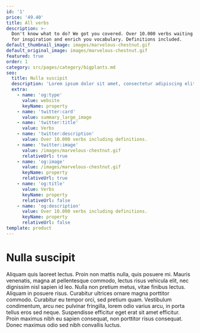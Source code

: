 ```yaml
---
id: '1'
price: '49.40'
title: All verbs
description: >-
  Don't know what to do? We got you covered. Over 10.000 verbs waiting for you
  for inspiration and enrich you vocabulary. Definitions included.
default_thumbnail_image: images/marvelous-chestnut.gif
default_original_image: images/marvelous-chestnut.gif
featured: true
order: 1
category: src/pages/category/bigplants.md
seo:
  title: Nulla suscipit
  description: 'Lorem ipsum dolor sit amet, consectetur adipiscing elit'
  extra:
    - name: 'og:type'
      value: website
      keyName: property
    - name: 'twitter:card'
      value: summary_large_image
    - name: 'twitter:title'
      value: Verbs
    - name: 'twitter:description'
      value: Over 10.000 verbs including definitions.
    - name: 'twitter:image'
      value: /images/marvelous-chestnut.gif
      relativeUrl: true
    - name: 'og:image'
      value: /images/marvelous-chestnut.gif
      keyName: property
      relativeUrl: true
    - name: 'og:title'
      value: Verbs
      keyName: property
      relativeUrl: false
    - name: 'og:description'
      value: Over 10.000 verbs including definitions.
      keyName: property
      relativeUrl: false
template: product
---
```


# Nulla suscipit

Aliquam quis laoreet lectus. Proin non mattis nulla, quis posuere mi. Mauris venenatis, magna at pellentesque commodo, lectus risus vehicula elit, nec dignissim nisl sapien id leo. Nulla non pretium metus, vitae finibus lectus. Aliquam in posuere risus. Curabitur ultrices ornare magna porttitor commodo. Curabitur eu tempor orci, sed pretium quam. Vestibulum condimentum, arcu nec pulvinar fringilla, lorem odio varius arcu, in porta tellus eros sed neque. Suspendisse efficitur eget erat sit amet efficitur. Proin maximus nibh eu sapien consequat, non porttitor risus consequat. Donec maximus odio sed nibh convallis luctus.